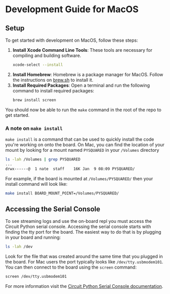 # Development Guide for MacOS

## Setup

To get started with development on MacOS, follow these steps:

1. **Install Xcode Command Line Tools**: These tools are necessary for compiling and building software.
    ```sh
    xcode-select --install
    ```
1. **Install Homebrew**: Homebrew is a package manager for MacOS. Follow the instructions on [brew.sh](https://brew.sh/) to install it.
1. **Install Required Packages**: Open a terminal and run the following command to install required packages:
    ```sh
    brew install screen
    ```

You should now be able to run the `make` command in the root of the repo to get started.

### A note on `make install`
`make install` is a command that can be used to quickly install the code you're working on onto the board. On Mac, you can find the location of your mount by looking for a mount named `PYSQUARED` in your `/Volumes` directory
```sh
ls -lah /Volumes | grep PYSQUARED
...
drwx------@  1 nate  staff    16K Jan  9 08:09 PYSQUARED/
```

For example, if the board is mounted at `/Volumes/PYSQUARED/` then your install command will look like:
```sh
make install BOARD_MOUNT_POINT=/Volumes/PYSQUARED/
```

## Accessing the Serial Console
To see streaming logs and use the on-board repl you must access the Circuit Python serial console. Accessing the serial console starts with finding the tty port for the board. The easiest way to do that is by plugging in your board and running:
```sh
ls -lah /dev
```
Look for the file that was created around the same time that you plugged in the board. For Mac users the port typically looks like `/dev/tty.usbmodem101`. You can then connect to the board using the `screen` command:
```sh
screen /dev/tty.usbmodem101
```

For more information visit the [Circuit Python Serial Console documentation](https://learn.adafruit.com/welcome-to-circuitpython/advanced-serial-console-on-mac-and-linux).
